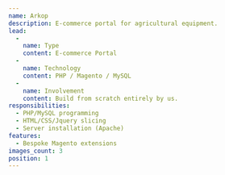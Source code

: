 ```yaml
---
name: Arkop
description: E-commerce portal for agricultural equipment.
lead:
  -
    name: Type
    content: E-commerce Portal
  -
    name: Technology
    content: PHP / Magento / MySQL
  -
    name: Involvement
    content: Build from scratch entirely by us.
responsibilities:
  - PHP/MySQL programming
  - HTML/CSS/Jquery slicing
  - Server installation (Apache)
features:
  - Bespoke Magento extensions
images_count: 3
position: 1
---
```

